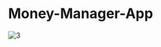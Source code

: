 # Money-Manager-App

![3](https://github.com/VictorImm/Money-Manager-App/assets/94304163/361ceb67-60f9-4cb9-8dbb-065ad90e1374)

